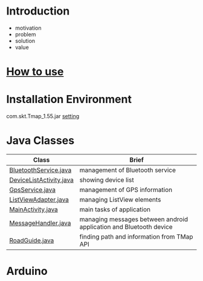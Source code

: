 # Introduction
- motivation
- problem
- solution
- value

# [How to use](https://github.com/kjw217/SafeNavi/wiki/HowToUse)

# Installation Environment
com.skt.Tmap_1.55.jar [setting](http://tmapapi.sktelecom.com/main.html#android/guide/androidGuide.sample1)

# Java Classes
**Class** | **Brief**
---|---
[BluetoothService.java](https://github.com/kjw217/SafeNavi/wiki/BluetoothService) | management of Bluetooth service
[DeviceListActivity.java](https://github.com/kjw217/SafeNavi/wiki/DeviceListActivity) | showing device list
[GpsService.java](https://github.com/kjw217/SafeNavi/wiki/GpsService) | management of GPS information
[ListViewAdapter.java](https://github.com/kjw217/SafeNavi/wiki/ListViewAdapter) | managing ListView elements
[MainActivity.java](https://github.com/kjw217/SafeNavi/wiki/MainActivity) | main tasks of application
[MessageHandler.java](https://github.com/kjw217/SafeNavi/wiki/MessageHandler) | managing messages between android application and Bluetooth device
[RoadGuide.java](https://github.com/kjw217/SafeNavi/wiki/RoadGuide) | finding path and information from TMap API

# Arduino
